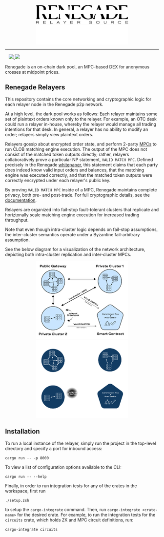 <div align="center">
  <img
    alt="Renegade Logo"
    width="60%"
    src="./img/logo_light_relayer.svg#gh-light-mode-only"
  />
  <img
    alt="Renegade Logo"
    width="60%"
    src="./img/logo_dark_relayer.svg#gh-dark-mode-only"
  />
</div>

---

<div>
  <img
    href="https://github.com/renegade-fi/renegade/actions/workflows/test.yml/badge.svg"
  />
  <img
    href="https://github.com/renegade-fi/renegade/actions/workflows/clippy.yml/badge.svg"
  />
  <img
    href="https://github.com/renegade-fi/darkpool-relayer/actions/workflows/rustfmt.yml/badge.svg"
  />
  <a href="https://twitter.com/renegade_fi" target="_blank">
    <img src="https://img.shields.io/twitter/follow/renegade_fi?style=social" />
  </a>
  <a href="https://discord.gg/renegade-fi" target="_blank">
    <img src="https://img.shields.io/discord/1032770899675463771?label=Join%20Discord&logo=discord&style=social" />
  </a>
</div>

Renegade is an on-chain dark pool, an MPC-based DEX for anonymous crosses at midpoint prices.

## Renegade Relayers

This repository contains the core networking and cryptographic logic for each
relayer node in the Renegade p2p network.

At a high level, the dark pool works as follows: Each relayer maintains some
set of plaintext orders known only to the relayer. For example, an OTC desk
could run a relayer in-house, whereby the relayer would manage all trading
intentions for that desk. In general, a relayer has no ability to modify an
order; relayers simply view plaintext orders.

Relayers gossip about encrypted order state, and perform 2-party
[MPCs](https://docs.renegade.fi/core-concepts/mpc-explainer) to run CLOB
matching engine execution. The output of the MPC does not consist of the
matched token outputs directly; rather, relayers collaboratively prove a
particular NP statement, `VALID MATCH MPC`. Defined precisely in the Renegade
[whitepaper](https://whitepaper.renegade.fi), this statement claims that each
party does indeed know valid input orders and balances, that the matching
engine was executed correctly, and that the matched token outputs were
correctly encrypted under each relayer's public key.

By proving `VALID MATCH MPC` inside of a MPC, Renegade maintains complete
privacy, both pre- and post-trade. For full cryptographic details, see the
[documentation](https://docs.renegade.fi).

Relayers are organized into fail-stop fault-tolerant clusters that replicate
and horiztonally scale matching engine execution for increased trading
throughput.

Note that even though intra-cluster logic depends on fail-stop assumptions, the
inter-cluster semantics operate under a Byzantine fail-arbitrary assumption.

See the below diagram for a visualization of the network architecture,
depicting both intra-cluster replication and inter-cluster MPCs.

<div align="center">
  <img
    alt="Renegade Network Architecture"
    width="60%"
    src="./img/network_architecture_light.svg#gh-light-mode-only"
  />
  <img
    alt="Renegade Logo"
    width="60%"
    src="./img/network_architecture_dark.svg#gh-dark-mode-only"
  />
</div>


## Installation
To run a local instance of the relayer, simply run the project in the top-level
directory and specify a port for inbound access:
```
cargo run -- -p 8000
```

To view a list of configuration options available to the CLI:
```
cargo run -- --help
```

Finally, in order to run integration tests for any of the crates in the
workspace, first run
```
./setup.zsh
```
to setup the `cargo-integrate` command. Then, run `cargo-integrate
<crate-name>` for the desired crate. For example, to run the integration tests
for the `circuits` crate, which holds ZK and MPC circuit definitions, run:
```
cargo-integrate circuits
```


